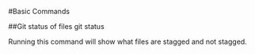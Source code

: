 #Basic Commands

##Git status of files
git status

Running this command will show what files are stagged and not
stagged.
